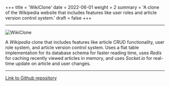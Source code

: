 +++
title = 'WikiClone'
date = 2022-06-01
weight = 2
summary = 'A clone of the Wikipedia website that includes features like user roles and article version control system.'
draft = false
+++

---

![WikiClone](/wikiclone.png)

A _Wikipedia_ clone that includes features like article CRUD functionality, user role system, and article version control system. Uses a flat table implementation for its database schema for faster reading time, uses _Redis_ for caching recently viewed articles in memory, and uses _Socket.io_ for real-time update on article and user changes.

---

[Link to Github repository](https://github.com/marshblocker/wikiclone)
